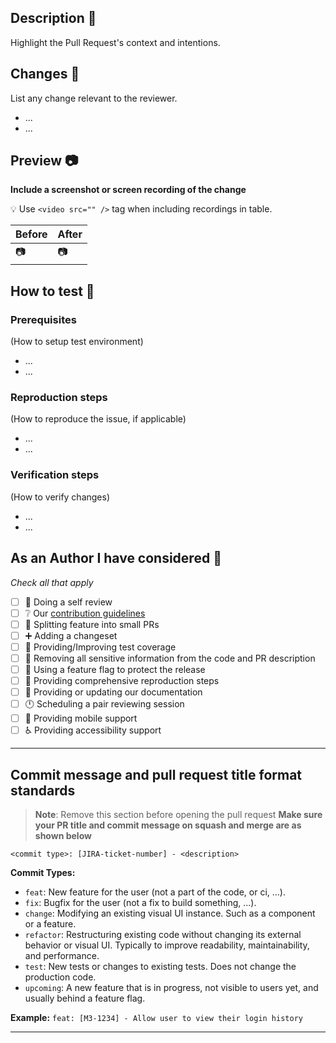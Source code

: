 ## Description 📝
Highlight the Pull Request's context and intentions.

## Changes  🔄
List any change relevant to the reviewer.
- ...
- ...

## Preview 📷
**Include a screenshot or screen recording of the change**

:bulb: Use `<video src="" />` tag when including recordings in table.

| Before  | After   |
| ------- | ------- |
| 📷 | 📷 |

## How to test 🧪

### Prerequisites
(How to setup test environment)
- ...
- ...

### Reproduction steps
(How to reproduce the issue, if applicable)
- ...
- ...

### Verification steps 
(How to verify changes)
- ...
- ...

## As an Author I have considered 🤔

*Check all that apply*

- [ ] 👀 Doing a self review
- [ ] ❔ Our [contribution guidelines](https://github.com/linode/manager/blob/develop/docs/CONTRIBUTING.md)
- [ ] 🤏 Splitting feature into small PRs
- [ ] ➕ Adding a changeset
- [ ] 🧪 Providing/Improving test coverage
- [ ] 🔐 Removing all sensitive information from the code and PR description
- [ ] 🚩 Using a feature flag to protect the release
- [ ] 👣 Providing comprehensive reproduction steps
- [ ] 📑 Providing or updating our documentation
- [ ] 🕛 Scheduling a pair reviewing session
- [ ] 📱 Providing mobile support
- [ ] ♿  Providing accessibility support

---
## Commit message and pull request title format standards

> **Note**: Remove this section before opening the pull request
**Make sure your PR title and commit message on squash and merge are as shown below**

`<commit type>: [JIRA-ticket-number] - <description>`

**Commit Types:**
- `feat`: New feature for the user (not a part of the code, or ci, ...).
- `fix`: Bugfix for the user (not a fix to build something, ...).
- `change`: Modifying an existing visual UI instance. Such as a component or a feature.
- `refactor`: Restructuring existing code without changing its external behavior or visual UI. Typically to improve readability, maintainability, and performance.
- `test`: New tests or changes to existing tests. Does not change the production code.
- `upcoming`: A new feature that is in progress, not visible to users yet, and usually behind a feature flag.

**Example:** `feat: [M3-1234] - Allow user to view their login history`

---
